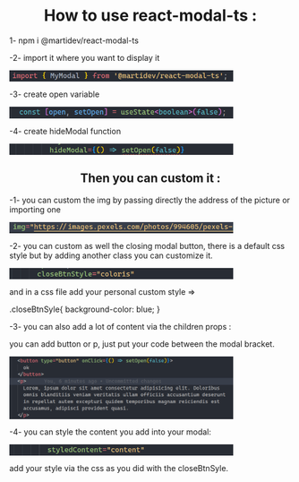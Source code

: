 <h1 align="center">How to use react-modal-ts :</h1>

<p align="left">1- npm i @martidev/react-modal-ts</p>
<p align="left">-2- import it where you want to display it </p>
<img align="center" width="400" src="/src/img/import3.png" alt="import">

<p align="left">-3- create open variable</p>
<img align="center" width="400" src="/src/img/Open.png" alt="variable">
<p align="left">-4- create hideModal function</p>
<img align="center" width="400" src="/src/img/hideModal.png" alt="function">

<h2 align="center">Then you can custom it :</h2>
<p align="left">-1- you can custom the img by passing directly the address of the picture or importing one</p>
<img align="center" width="400" src="/src/img/img.png" alt="img">
<p align="left">-2- you can custom as well the closing modal button, there is a default css style but by adding another class you can customize it.</p>
<img align="center" width="400" src="/src/img/btnStyle.png" alt="import">
<p>and in a css file add your personal custom style =></p>
<p>.closeBtnSyle{ background-color: blue; }</p> 
<p align="left">-3- you can also add a lot of content via the children props :</p>
<p align="left">you can add button or p, just put your code between the modal bracket.</p>
<img align="center" width="400" src="/src/img/content.png" alt="import">
<p align="left">-4- you can style the content you add into your modal:</p>
<img align="center" width="400" src="/src/img/contentStyle.png" alt="import">
<p>add your style via the css as you did with the closeBtnSyle.</p>
